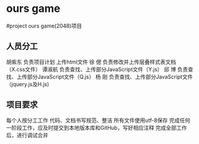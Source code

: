 ﻿ours game
===========

#project ours game(2048)项目
## 人员分工
胡紫东  负责项目计划 上传html文件
徐  偲  负责修改并上传层叠样式表文档（X.css文件）
谭淑航  负责查找、上传部分JavaScript文件（Y.js）
邱  博  负责查找、上传部分JavaScript文件（Q.js）
杨  刚  负责查找、上传部分JavaScript文件（jquery.js及H.js)
## 项目要求
每个人按分工工作
代码、文档书写规范、整洁
所有文件使用utf-8保存
完成任何一阶段工作，应及时提交到本地版本库和GitHub，写好相应注释
完成全部工作后，进行调试合并


